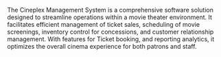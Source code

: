 The Cineplex Management System is a comprehensive software solution designed to streamline operations within a movie theater environment. It facilitates efficient management of ticket sales, scheduling of movie screenings, inventory control for concessions, and customer relationship management. With features for Ticket booking, and reporting analytics, it optimizes the overall cinema experience for both patrons and staff.
